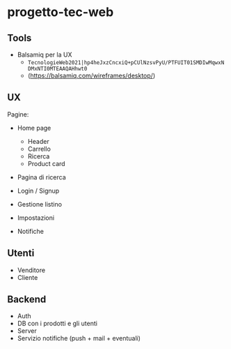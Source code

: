 # progetto-tec-web

## Tools

- Balsamiq per la UX
	- `TecnologieWeb2021|hp4heJxzCncxiQ+pCUlNzsvPyU/PTFUIT01SMDIwMqwxNDMxNTI0MTEAAQAHhwt0`
	- (https://balsamiq.com/wireframes/desktop/)


## UX

Pagine:
* Home page
	* Header
	* Carrello
	* Ricerca
	* Product card
* Pagina di ricerca
* Login / Signup
* Gestione listino
* Impostazioni

* Notifiche




## Utenti

* Venditore
* Cliente


## Backend

* Auth
* DB con i prodotti e gli utenti
* Server
* Servizio notifiche (push + mail + eventuali)